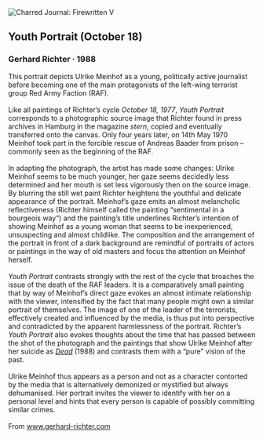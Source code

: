 <div class="artwork-of-the-day">
  <div class="container">
    <div class="img-wrapper">
      <img
        src="https://uploads6.wikiart.org/00220/images/gerhard-richter/3674.jpg"
        alt="Charred Journal: Firewritten V" />
    </div>
    <div class="artwork-detail">
      <div class="artwork-origin"> 
        <h2 class="artwork-name">Youth Portrait (October 18)</h2>
        <h3 class="artist">
          Gerhard Richter
                    ·  1988
        </h3>
      </div>
      <p class="description">
        <span class="artwork-description-text ng-binding" ng-bind-html="viewModel.ArtworkOfTheDay.Description | unsafe">This portrait depicts Ulrike Meinhof as a young, politically active journalist before becoming one of the main protagonists of the left-wing terrorist group Red Army Faction (RAF).<br><br>Like all paintings of Richter’s cycle <i>October 18, 1977</i>, <i>Youth Portrait</i> corresponds to a photographic source image that Richter found in press archives in Hamburg in the magazine <i>stern</i>, copied and eventually transferred onto the canvas. Only four years later, on 14th May 1970 Meinhof took part in the forcible rescue of Andreas Baader from prison – commonly seen as the beginning of the RAF.<br><br> In adapting the photograph, the artist has made some changes: Ulrike Meinhof seems to be much younger, her gaze seems decidedly less determined and her mouth is set less vigorously then on the source image. By blurring the still wet paint Richter heightens the youthful and delicate appearance of the portrait. Meinhof’s gaze emits an almost melancholic reflectiveness (Richter himself called the painting “sentimental in a bourgeois way“) and the painting’s title underlines Richter’s intention of showing Meinhof as a young woman that seems to be inexperienced, unsuspecting and almost childlike. The composition and the arrangement of the portrait in front of a dark background are remindful of portraits of actors or paintings in the way of old masters and focus the attention on Meinhof herself.<br><br><i>Youth Portrait</i> contrasts strongly with the rest of the cycle that broaches the issue of the death of the RAF leaders. It is a comparatively small painting that by way of Meinhof’s direct gaze evokes an almost intimate relationship with the viewer, intensified by the fact that many people might own a similar portrait of themselves. The image of one of the leader of the terrorists, effectively created and influenced by the media, is thus put into perspective and contradicted by the apparent harmlessness of the portrait. Richter’s <i>Youth Portrait</i> also evokes thoughts about the time that has passed between the shot of the photograph and the paintings that show Ulrike Meinhof after her suicide as <a target="_blank" href="https://www.wikiart.org/en/gerhard-richter/dead-1988"><i>Dead</i></a> (1988) and contrasts them with a “pure” vision of the past.<br><br>Ulrike Meinhof thus appears as a person and not as a character contorted by the media that is alternatively demonized or mystified but always dehumanised. Her portrait invites the viewer to identify with her on a personal level and hints that every person is capable of possibly committing similar crimes.<br><br>From <a target="_blank" href="https://www.gerhard-richter.com/en/art/paintings/photo-paintings/baader-meinhof-56/youth-portrait-7697/?p=1&amp;sp=32">www.gerhard-richter.com</a></span>
                        <div class="text-shadow-container" ng-show="showShadow" style=""></div>
      </p>
    </div>
  </div>

</div>
